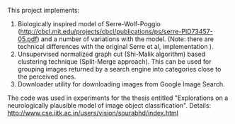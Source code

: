 This project implements:
  1. Biologically inspired model of Serre-Wolf-Poggio (http://cbcl.mit.edu/projects/cbcl/publications/ps/serre-PID73457-05.pdf) and a number of variations with the model. (Note: there are technical differences with the original Serre et al, implementation ).
  1. Unsupervised normalized graph cut (Shi-Malik algorithm) based clustering technique (Split-Merge approach). This can be used for grouping images returned by a search engine into categories close to the perceived ones.
  1. Downloader utility for downloading images from Google Image Search.

The code was used in experiments for the thesis entitled "Explorations on a neurologically plausible model of image object classification". Details: http://www.cse.iitk.ac.in/users/vision/sourabhd/index.html